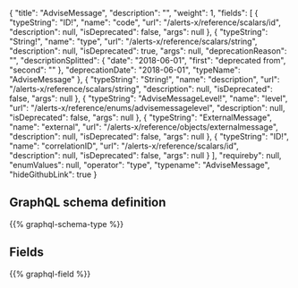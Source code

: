 {
  "title": "AdviseMessage",
  "description": "",
  "weight": 1,
  "fields": [
    {
      "typeString": "ID!",
      "name": "code",
      "url": "/alerts-x/reference/scalars/id",
      "description": null,
      "isDeprecated": false,
      "args": null
    },
    {
      "typeString": "String!",
      "name": "type",
      "url": "/alerts-x/reference/scalars/string",
      "description": null,
      "isDeprecated": true,
      "args": null,
      "deprecationReason": "",
      "descriptionSplitted": {
        "date": "2018-06-01",
        "first": "deprecated from",
        "second": ""
      },
      "deprecationDate": "2018-06-01",
      "typeName": "AdviseMessage"
    },
    {
      "typeString": "String!",
      "name": "description",
      "url": "/alerts-x/reference/scalars/string",
      "description": null,
      "isDeprecated": false,
      "args": null
    },
    {
      "typeString": "AdviseMessageLevel!",
      "name": "level",
      "url": "/alerts-x/reference/enums/advisemessagelevel",
      "description": null,
      "isDeprecated": false,
      "args": null
    },
    {
      "typeString": "ExternalMessage",
      "name": "external",
      "url": "/alerts-x/reference/objects/externalmessage",
      "description": null,
      "isDeprecated": false,
      "args": null
    },
    {
      "typeString": "ID!",
      "name": "correlationID",
      "url": "/alerts-x/reference/scalars/id",
      "description": null,
      "isDeprecated": false,
      "args": null
    }
  ],
  "requireby": null,
  "enumValues": null,
  "operator": "type",
  "typename": "AdviseMessage",
  "hideGithubLink": true
}
## GraphQL schema definition

{{% graphql-schema-type %}}

## Fields

{{% graphql-field %}}
